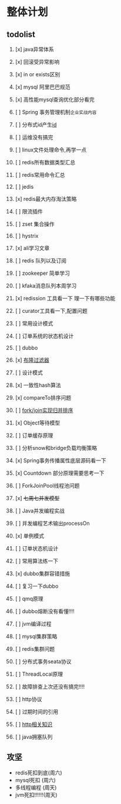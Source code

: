 # 整体计划

## todolist

1. [x] java异常体系
2. [x] 回滚受异常影响
3. [x] in or exists区别
4. [x] mysql 阿里巴巴规范
5. [x] 高性能mysql查询优化部分看完
6. [ ] Spring 事务管理机制`企业实战内容`
7. [ ] 分布式id产生[id](https://zhuanlan.zhihu.com/p/107939861)
8. [ ] 运维没有搞完
9. [ ] linux文件处理命令,再学一点
10. [ ] redis所有数据类型汇总
11. [ ] redis常用命令汇总
12. [ ] jedis
13. [x] redis最大内存淘汰策略
14. [ ] 限流插件
15. [ ] zset 集合操作
16. [ ] hystrix
17. [x] ali学习文章
18. [ ] redis 队列以及订阅
19. [ ] zookeeper 简单学习
20. [ ] kfaka消息队列本周学习
21. [x] redission 工具看一下 理一下有哪些功能
22. [ ] curator工具看一下,配置问题
23. [ ] 常用设计模式
24. [ ] 订单系统的状态机设计
25. [ ] dubbo 
26. [x] [布隆过滤器](https://www.jianshu.com/p/e4773b69319d)
27. [ ] 设计模式
28. [x] 一致性hash算法
29. [x] compareTo排序问题
30. [ ] [fork/join实现归并排序](https://blog.csdn.net/qq_17305249/article/details/77853374)
31. [x] Object等待模型
32. [ ] 订单缓存原理
33. [ ] 分析snow和bridge负载均衡策略
34. [x] Spring事务传播属性底层源码看一下
35. [x] Countdown 部分原理需要思考一下
36. [ ] ForkJoinPool线程池问题
37. [x] ~~七周七并发模型~~
38. [ ] Java并发编程实战
39. [ ] 并发编程艺术输出processOn
40. [x] 单例模式
41. [ ] 订单状态机设计
42. [ ] 常用算法练一下
43. [x] dubbo集群容错措施
44. [ ] 复习一下dubbo
45. [ ] qmq原理
46. [ ] dubbo熔断没有看懂!!!!

47. [ ] jvm编译过程
48. [ ] mysql集群策略
49. [ ] redis集群问题
50. [ ] 分布式事务seata协议
51. [ ] ThreadLocal原理
52. [ ] 故障排查上次还没有搞完!!!!
53. [ ] http协议
54. [ ] 过期时间的引用
55. [ ] [http相关知识](https://mp.weixin.qq.com/s/t7ZYT6wBBbFYVBPOSztpRg)
56. [ ] java拥塞队列

## 攻坚

- redis死扣到底(周六)
- mysql死扣 (周六)
- 多线程编程 (周天)
- jvm死扣!!!!!!(周天)
